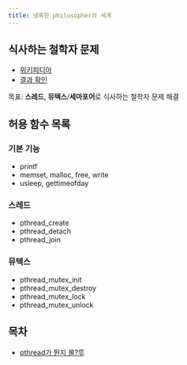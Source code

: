 ```yaml
---
title: 냉혹한 philosopher의 세계
---
```


## 식사하는 철학자 문제

- [위키피디아](https://en.wikipedia.org/wiki/Dining_philosophers_problem)
- [결과 확인](https://nafuka11.github.io/philosophers-visualizer/)

목표: **스레드**, **뮤텍스**/**세마포어**로 식사하는 철학자 문제 해결

## 허용 함수 목록

### 기본 기능

- printf
- memset, malloc, free, write
- usleep, gettimeofday

### 스레드

- pthread_create
- pthread_detach
- pthread_join

### 뮤텍스

- pthread_mutex_init
- pthread_mutex_destroy
- pthread_mutex_lock
- pthread_mutex_unlock

## 목차

- [pthread가 뭔지 몰?루](thread.md)
<!-- - [mutex가 뭔지 몰?루](mutex.md) -->
